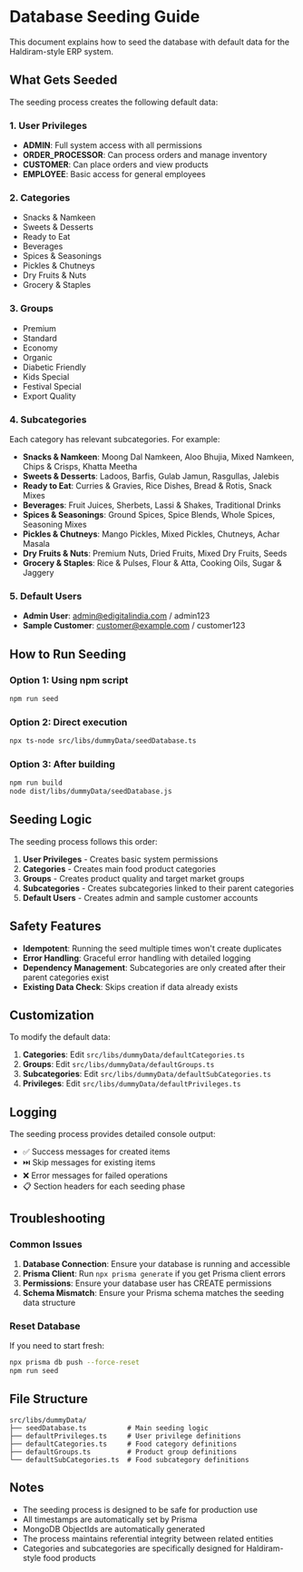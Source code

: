 # Database Seeding Guide

This document explains how to seed the database with default data for the Haldiram-style ERP system.

## What Gets Seeded

The seeding process creates the following default data:

### 1. User Privileges
- **ADMIN**: Full system access with all permissions
- **ORDER_PROCESSOR**: Can process orders and manage inventory
- **CUSTOMER**: Can place orders and view products
- **EMPLOYEE**: Basic access for general employees

### 2. Categories
- Snacks & Namkeen
- Sweets & Desserts
- Ready to Eat
- Beverages
- Spices & Seasonings
- Pickles & Chutneys
- Dry Fruits & Nuts
- Grocery & Staples

### 3. Groups
- Premium
- Standard
- Economy
- Organic
- Diabetic Friendly
- Kids Special
- Festival Special
- Export Quality

### 4. Subcategories
Each category has relevant subcategories. For example:
- **Snacks & Namkeen**: Moong Dal Namkeen, Aloo Bhujia, Mixed Namkeen, Chips & Crisps, Khatta Meetha
- **Sweets & Desserts**: Ladoos, Barfis, Gulab Jamun, Rasgullas, Jalebis
- **Ready to Eat**: Curries & Gravies, Rice Dishes, Bread & Rotis, Snack Mixes
- **Beverages**: Fruit Juices, Sherbets, Lassi & Shakes, Traditional Drinks
- **Spices & Seasonings**: Ground Spices, Spice Blends, Whole Spices, Seasoning Mixes
- **Pickles & Chutneys**: Mango Pickles, Mixed Pickles, Chutneys, Achar Masala
- **Dry Fruits & Nuts**: Premium Nuts, Dried Fruits, Mixed Dry Fruits, Seeds
- **Grocery & Staples**: Rice & Pulses, Flour & Atta, Cooking Oils, Sugar & Jaggery

### 5. Default Users
- **Admin User**: admin@edigitalindia.com / admin123
- **Sample Customer**: customer@example.com / customer123

## How to Run Seeding

### Option 1: Using npm script
```bash
npm run seed
```

### Option 2: Direct execution
```bash
npx ts-node src/libs/dummyData/seedDatabase.ts
```

### Option 3: After building
```bash
npm run build
node dist/libs/dummyData/seedDatabase.js
```

## Seeding Logic

The seeding process follows this order:

1. **User Privileges** - Creates basic system permissions
2. **Categories** - Creates main food product categories
3. **Groups** - Creates product quality and target market groups
4. **Subcategories** - Creates subcategories linked to their parent categories
5. **Default Users** - Creates admin and sample customer accounts

## Safety Features

- **Idempotent**: Running the seed multiple times won't create duplicates
- **Error Handling**: Graceful error handling with detailed logging
- **Dependency Management**: Subcategories are only created after their parent categories exist
- **Existing Data Check**: Skips creation if data already exists

## Customization

To modify the default data:

1. **Categories**: Edit `src/libs/dummyData/defaultCategories.ts`
2. **Groups**: Edit `src/libs/dummyData/defaultGroups.ts`
3. **Subcategories**: Edit `src/libs/dummyData/defaultSubCategories.ts`
4. **Privileges**: Edit `src/libs/dummyData/defaultPrivileges.ts`

## Logging

The seeding process provides detailed console output:
- ✅ Success messages for created items
- ⏭️ Skip messages for existing items
- ❌ Error messages for failed operations
- 📋 Section headers for each seeding phase

## Troubleshooting

### Common Issues

1. **Database Connection**: Ensure your database is running and accessible
2. **Prisma Client**: Run `npx prisma generate` if you get Prisma client errors
3. **Permissions**: Ensure your database user has CREATE permissions
4. **Schema Mismatch**: Ensure your Prisma schema matches the seeding data structure

### Reset Database

If you need to start fresh:
```bash
npx prisma db push --force-reset
npm run seed
```

## File Structure

```
src/libs/dummyData/
├── seedDatabase.ts          # Main seeding logic
├── defaultPrivileges.ts     # User privilege definitions
├── defaultCategories.ts     # Food category definitions
├── defaultGroups.ts         # Product group definitions
└── defaultSubCategories.ts  # Food subcategory definitions
```

## Notes

- The seeding process is designed to be safe for production use
- All timestamps are automatically set by Prisma
- MongoDB ObjectIds are automatically generated
- The process maintains referential integrity between related entities
- Categories and subcategories are specifically designed for Haldiram-style food products
